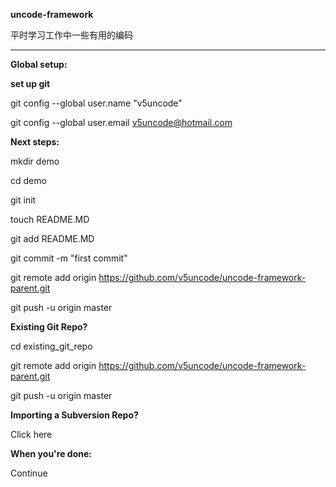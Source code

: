 **uncode-framework**

平时学习工作中一些有用的编码

----------
**Global setup:**

**set up git**

 git config --global user.name "v5uncode"

 git config --global user.email v5uncode@hotmail.com
 
**Next steps:**

 mkdir demo

 cd demo

 git init

 touch README.MD

 git add README.MD

 git commit -m "first commit"

 git remote add origin https://github.com/v5uncode/uncode-framework-parent.git

 git push -u origin master
 
**Existing Git Repo?**

 cd existing_git_repo

 git remote add origin https://github.com/v5uncode/uncode-framework-parent.git

 git push -u origin master
 
**Importing a Subversion Repo?**

 Click here
 
**When you're done:**

 Continue
